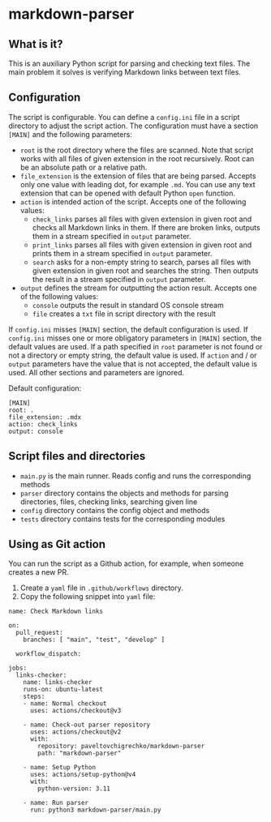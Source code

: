 # markdown-parser

## What is it? 

This is an auxiliary Python script for parsing and checking text files. The main problem it solves is verifying Markdown links between text files. 

## Configuration

The script is configurable. You can define a `config.ini` file in a script directory to adjust the script action. The configuration must have a section `[MAIN]` and the following parameters:
* `root` is the root directory where the files are scanned. Note that script works with all files of given extension in the root recursively. Root can be an absolute path or a relative path. 
* `file_extension` is the extension of files that are being parsed. Accepts only one value with leading dot, for example `.md`. You can use any text extension that can be opened with default Python `open` function.
* `action` is intended action of the script. Accepts one of the following values: 
  * `check_links` parses all files with given extension in given root and checks all Markdown links in them. If there are broken links, outputs them in a stream specified in `output` parameter.
  * `print_links` parses all files with given extension in given root and prints them in a stream specified in `output` parameter.
  * `search` asks for a non-empty string to search, parses all files with given extension in given root and searches the string. Then outputs the result in a stream specified in `output` parameter.
* `output` defines the stream for outputting the action result. Accepts one of the following values:
  * `console` outputs the result in standard OS console stream
  * `file` creates a `txt` file in script directory with the result 

If `config.ini` misses `[MAIN]` section, the default configuration is used.
If `config.ini` misses one or more obligatory parameters in `[MAIN]` section, the default values are used.
If a path specified in `root` parameter is not found or not a directory or empty string, the default value is used.
If `action` and / or `output` parameters have the value that is not accepted, the default value is used.
All other sections and parameters are ignored.

Default configuration:
```commandline
[MAIN]
root: .
file_extension: .mdx
action: check_links
output: console
```

## Script files and directories

* `main.py` is the main runner. Reads config and runs the corresponding methods
* `parser` directory contains the objects and methods for parsing directories, files, checking links, searching given line
* `config` directory contains the config object and methods
* `tests` directory contains tests for the corresponding modules

## Using as Git action

You can run the script as a Github action, for example, when someone creates a new PR.

1. Create a `yaml` file in `.github/workflows` directory.
2. Copy the following snippet into `yaml` file:
```
name: Check Markdown links

on: 
  pull_request:    
    branches: [ "main", "test", "develop" ]

  workflow_dispatch:

jobs:
  links-checker:
    name: links-checker
    runs-on: ubuntu-latest
    steps:
    - name: Normal checkout
      uses: actions/checkout@v3
      
    - name: Check-out parser repository
      uses: actions/checkout@v2
      with:
        repository: paveltovchigrechko/markdown-parser
        path: "markdown-parser"
        
    - name: Setup Python
      uses: actions/setup-python@v4
      with:
        python-version: 3.11

    - name: Run parser
      run: python3 markdown-parser/main.py      
``` 
